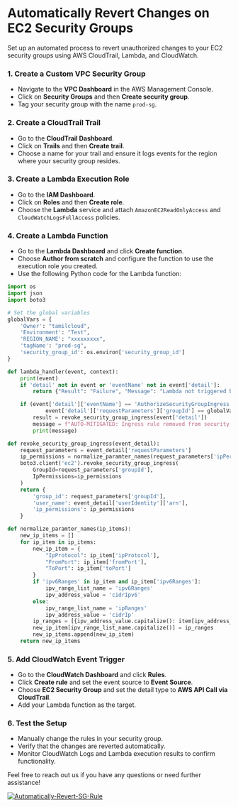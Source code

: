 # Automatically Revert Changes on EC2 Security Groups

Set up an automated process to revert unauthorized changes to your EC2 security groups using AWS CloudTrail, Lambda, and CloudWatch.

### 1. Create a Custom VPC Security Group
- Navigate to the **VPC Dashboard** in the AWS Management Console.
- Click on **Security Groups** and then **Create security group**.
- Tag your security group with the name `prod-sg`.

### 2. Create a CloudTrail Trail
- Go to the **CloudTrail Dashboard**.
- Click on **Trails** and then **Create trail**.
- Choose a name for your trail and ensure it logs events for the region where your security group resides.

### 3. Create a Lambda Execution Role
- Go to the **IAM Dashboard**.
- Click on **Roles** and then **Create role**.
- Choose the **Lambda** service and attach `AmazonEC2ReadOnlyAccess` and `CloudWatchLogsFullAccess` policies.

### 4. Create a Lambda Function
- Go to the **Lambda Dashboard** and click **Create function**.
- Choose **Author from scratch** and configure the function to use the execution role you created.
- Use the following Python code for the Lambda function:

```python
import os
import json
import boto3

# Set the global variables
globalVars = {
    'Owner': "tamilcloud",
    'Environment': "Test",
    'REGION_NAME': "xxxxxxxxx",
    'tagName': "prod-sg",
    'security_group_id': os.environ['security_group_id']
}

def lambda_handler(event, context):
    print(event)
    if 'detail' not in event or 'eventName' not in event['detail']:
        return {"Result": "Failure", "Message": "Lambda not triggered by an event"}

    if (event['detail']['eventName'] == 'AuthorizeSecurityGroupIngress' and
            event['detail']['requestParameters']['groupId'] == globalVars['security_group_id']):
        result = revoke_security_group_ingress(event['detail'])
        message = f"AUTO-MITIGATED: Ingress rule removed from security group: {result['group_id']} that was added by {result['user_name']}: {json.dumps(result['ip_permissions'])}"
        print(message)

def revoke_security_group_ingress(event_detail):
    request_parameters = event_detail['requestParameters']
    ip_permissions = normalize_paramter_names(request_parameters['ipPermissions']['items'])
    boto3.client('ec2').revoke_security_group_ingress(
        GroupId=request_parameters['groupId'],
        IpPermissions=ip_permissions
    )
    return {
        'group_id': request_parameters['groupId'],
        'user_name': event_detail['userIdentity']['arn'],
        'ip_permissions': ip_permissions
    }

def normalize_paramter_names(ip_items):
    new_ip_items = []
    for ip_item in ip_items:
        new_ip_item = {
            "IpProtocol": ip_item['ipProtocol'],
            "FromPort": ip_item['fromPort'],
            "ToPort": ip_item['toPort']
        }
        if 'ipv6Ranges' in ip_item and ip_item['ipv6Ranges']:
            ipv_range_list_name = 'ipv6Ranges'
            ipv_address_value = 'cidrIpv6'
        else:
            ipv_range_list_name = 'ipRanges'
            ipv_address_value = 'cidrIp'
        ip_ranges = [{ipv_address_value.capitalize(): item[ipv_address_value]} for item in ip_item[ipv_range_list_name]['items']]
        new_ip_item[ipv_range_list_name.capitalize()] = ip_ranges
        new_ip_items.append(new_ip_item)
    return new_ip_items
```

### 5. Add CloudWatch Event Trigger
- Go to the **CloudWatch Dashboard** and click **Rules**.
- Click **Create rule** and set the event source to **Event Source**.
- Choose **EC2 Security Group** and set the detail type to **AWS API Call via CloudTrail**.
- Add your Lambda function as the target.

### 6. Test the Setup
- Manually change the rules in your security group.
- Verify that the changes are reverted automatically.
- Monitor CloudWatch Logs and Lambda execution results to confirm functionality.


Feel free to reach out us if you have any questions or need further assistance!

[![Automatically-Revert-SG-Rule](https://img.shields.io/badge/GitHub-Automatically--Revert--SG--Rule-blue?logo=github)](https://github.com/techforall247/Automatically-Revert-SG-Rule)